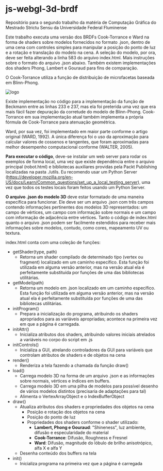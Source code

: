 # js-webgl-3d-brdf
 Repositório para o segundo trabalho da matéria de Computação Gráfica do Mestrado Strictu Sensu da Universidade Federal Fluminense

 Este trabalho executa uma versão dos BRDFs Cook-Torrance e Ward na forma de shaders sobre modelos fornecidos no formato .json, dentro de uma cena com controles simples para manipular a posição do ponto de luz e a rotação e translação do modelo na cena. A seleção do modelo, por ora, deve ser feita alterando a linha 583 do arquivo index.html. Mais instruções sobre o formato do arquivo .json abaixo. Também existem implementações dos shaders Phong, Lambert e Gouraud para fins de comparação.

 O Cook-Torrance utiliza a função de distribuição de microfacetas baseada em Blinn-Phong. 
 
![logo](https://www.raspberrypi.org/app/uploads/2018/03/RPi-Logo-Reg-SCREEN-199x250.png "Raspberry pi")

 Existe implementação no código para a implementação da função de Beckmann entre as linhas 233 e 237, mas ela foi preterida uma vez que era mais fácil fazer depuração da corretude do modelo de Blinn-Phong. Cook-Torrance em sua implementação atual também implementa a própria fórmula de Cook-Torrance para atenuação geométrica.

 Ward, por sua vez, foi implementado em maior parte conforme o artigo original (WARD, 1992). A única diferença foi o uso da aproximação para calcular valores de cossenos e tangentes, que foram aproximadas para melhor desempenho computacional conforme (WALTER, 2005).

 **Para executar o código**, deve-se instalar um web server para rodar os exemplos de forma local, uma vez que existe dependência entre o arquivo principal (robot.html) e bibliotecas auxiliares providas pela Packt Publishing localizadas na pasta ./utils. Eu recomendo usar um Python Server (https://developer.mozilla.org/en-US/docs/Learn/Common_questions/set_up_a_local_testing_server), uma vez que todos os testes locais foram feitos usando um Python Server.

**O arquivo .json do modelo 3D** deve estar formatado de uma maneira específica para funcionar. Ele deve ser um arquivo .json com três campos contendo informações pertinentes dos modelos 3D representados: um campo de vértices, um campo com informação sobre normais e um campo com informação de adjacência entre vértices. Tanto o código de index.html quanto o arquivo .json podem ser facilmente estendidos para receber mais informações sobre modelos, contudo, como cores, mapeamento UV ou textura.

index.html conta com uma coleção de funções:
* getShader(type, path)
    * Retorna um shader compilado de determinado tipo (vertex ou fragment) localizado em um caminho específico. Esta função foi utilizada em alguma versão anterior, mas na versão atual ela é perfeitamente substituída por funções de uma das bibliotecas utilitárias.
* getModel(path)
    * Retorna um modelo em .json localizado em um caminho específico. Esta função foi utilizada em alguma versão anterior, mas na versão atual ela é perfeitamente substituída por funções de uma das bibliotecas utilitárias.
* initProgram()
    * Prepara a inicialização do programa, atribuindo os shaders apropriados para as variáveis apropriadas; acontece na primeira vez em que a página é carregada.
* initAttr()
    * Inicializa atributos dos shaders, atribuindo valores iniciais atrelados a variáveis no corpo do script em .js
* initControls()
    * Inicializa a GUI, atrelando controladores da GUI para variáveis que controlam atributos de shaders e de objetos na cena
* render()
    * Renderiza a tela fazendo a chamada da função draw()
* load()
    * Carrega modelo 3D na forma de um arquivo .json e as informações sobre normais, vértices e índices em buffers.
    * Carrega modelo 3D em uma pilha de modelos para possível desenho de vários modelos distintos (precisaria de adaptações para tal)
    * Alimenta o VertexArrayObject e o IndexBufferObject
* draw()
    * Atualiza atributos dos shaders e propriedades dos objetos na cena
        * Posição e rotação dos objetos na cena
        * Posição do ponto de luz
        * Propriedades dos shaders conforme o shader utilizado:
            * **Lambert, Phong e Gouraud**: "Shineness", luz ambiente, difusão e especularidade do material
            * **Cook-Torrance**: Difusão, Roughness e Fresnel
            * **Ward**: Difusão, magnitude do lóbulo de brilho anisotrópico, alfa X e alfa Y
    * Desenha conteúdo dos buffers na tela
* init()
    * Inicializa programa na primeira vez que a página é carregada
